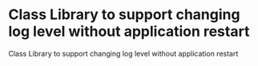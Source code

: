 ﻿# Class Library to support changing log level without application restart
Class Library to support changing log level without application restart
